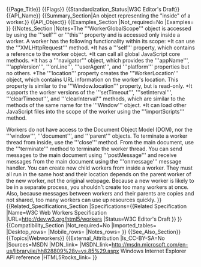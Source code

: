 {{Page_Title}}
{{Flags}}
{{Standardization_Status|W3C Editor's Draft}}
{{API_Name}}
{{Summary_Section|An object representing the "inside" of a worker.}}
{{API_Object}}
{{Examples_Section
|Not_required=No
|Examples=
}}
{{Notes_Section
|Notes=The '''WorkerGlobalScope''' object is accessed by using the '''self''' or '''this''' property and is accessed only inside a worker. A worker has the following functionality within its scope:
*It can use the '''XMLHttpRequest''' method.
*It has a '''self''' property, which contains a reference to the worker object.
*It can call all global JavaScript core methods.
*It has a '''navigator''' object, which provides the '''appName''', '''appVersion''', '''onLine''',  '''userAgent''', and '''platform''' properties but no others.
*The '''location'''  property creates the '''WorkerLocation''' object, which contains URL information on the worker's location. This property is similar to the '''Window.location''' property, but is read-only.
*It supports the worker versions of the '''setTimeout''', '''setInterval''', '''clearTimeout''', and '''clearInterval''' methods, which are similar to the methods of the same name for the '''Window''' object.
*It can load other JavaScript files into the scope of the worker using the '''importScripts''' method.

Workers do not have access to the Document Object Model (DOM), nor the '''window''', '''document''', and '''parent''' objects.
To terminate a worker thread from inside, use the '''close'''  method. From the main document, use the '''terminate''' method to terminate the worker thread.
You can send messages to the main document using '''postMessage''' and receive messages from the main document using the '''onmessage''' message handler.
You can create new child workers  from inside a worker. They must all run in the same host and their location depends on the parent worker of the new worker, not the original webpage. Because a new worker is likely to be in a separate process, you shouldn't create too many workers at once. Also, because messages between workers and their parents are copies and not shared, too many workers can use up resources quickly.
}}
{{Related_Specifications_Section
|Specifications={{Related Specification
|Name=W3C Web Workers Specification
|URL=http://dev.w3.org/html5/workers
|Status=W3C Editor's Draft
}}
}}
{{Compatibility_Section
|Not_required=No
|Imported_tables=
|Desktop_rows=
|Mobile_rows=
|Notes_rows=
}}
{{See_Also_Section}}
{{Topics|Webworkers}}
{{External_Attribution
|Is_CC-BY-SA=No
|Sources=MSDN
|MDN_link=
|MSDN_link=http://msdn.microsoft.com/en-us/library/ie/hh828809%28v=vs.85%29.aspx Windows Internet Explorer API reference
|HTML5Rocks_link=
}}